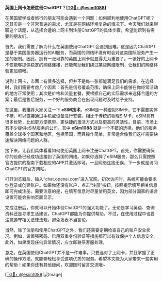 **英国上网卡怎麽註冊ChatGPT？[[TG💪+ @esim1088](https://t.me/s/esim1088)]**

在英国留学或者旅行的朋友可能会遇到一个问题：如何顺利地使用ChatGPT呢？这其实是一个非常普遍的需求，尤其是在网络环境复杂的情况下。今天我们就来聊聊这个话题，从选择合适的上网卡到注册ChatGPT的具体步骤，希望能帮到有需要的朋友们。

首先，我们需要了解为什么在英国使用ChatGPT会遇到困难。这是因为ChatGPT是基于美国服务器运行的AI服务，而英国的网络环境有时会对这类国际服务产生一定的限制。因此，拥有一张可靠的英国上网卡就显得尤为重要了。一张好的上网卡不仅能够提供稳定的网络连接，还能帮助我们绕过某些网络限制，让我们的网络体验更加顺畅。

说到上网卡，市面上有很多选择，但并不是每一张都能满足我们的需求。在选择时，我们需要考虑几个因素：首先是信号覆盖范围，确保上网卡能够在你经常活动的地方正常使用；其次是价格和流量套餐，要根据自己的实际需求来选择合适的方案；最后是售后服务，一个好的服务商会在出现问题时及时给予支持。

在这里，我推荐大家关注一下 **eSIM技术**。eSIM是一种虚拟SIM卡，它不需要实体卡槽，可以直接通过手机或设备进行安装。相比于传统的物理SIM卡，eSIM具有很多优势，比如更方便携带、更快捷的激活方式以及更高的灵活性。目前，市场上有不少提供eSIM服务的公司，其中 **eSim1088** 就是一个不错的选择。他们的服务覆盖全球多个国家和地区，包括英国，而且操作简单，非常适合像我们这样需要快速解决网络问题的人群。

接下来，让我们具体看看如何使用英国上网卡注册ChatGPT。首先，你需要确保你的设备已经成功连接到了英国的网络。如果你选择了eSIM服务，那么只需按照官方提供的指南下载相应的APP并激活即可。一旦网络连接无误，下一步就是访问ChatGPT的官方网站。

打开浏览器后，输入“chat.openai.com”进入官网。初次访问时，系统可能会要求你登录或创建账户。如果你还没有账户，点击“注册”按钮，按照提示填写相关信息即可完成注册。需要注意的是，在填写信息时尽量使用英文，因为部分国家的语言设置可能会影响页面显示。

完成注册后，你就可以开始体验ChatGPT的强大功能了。无论是学习英语、查询资料还是寻求生活建议，ChatGPT都能为你提供帮助。不过，在使用过程中也要注意遵守相关法律法规，避免发表不当言论。

当然，除了注册和使用ChatGPT之外，我们还需要定期检查自己的账户安全状况。例如，设置强密码、启用双重身份验证等措施都可以有效保护个人信息安全。此外，如果发现任何异常情况，应立即联系客服处理。

总之，在英国使用ChatGPT并不是一件难事，只要选对了上网卡，并且掌握了正确的操作方法，就能够轻松享受这项优质的服务。希望本文能为大家带来一些实用的帮助！如果你还有其他疑问，欢迎随时留言交流哦~

[[TG💪+ @esim1088](https://t.me/s/esim1088) ![Image](https://i.postimg.cc/4NQfJmqS/Snipaste-2025-05-13-00-14-12.png)]